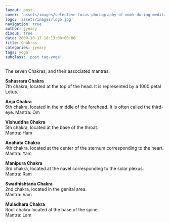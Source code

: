 ```yaml
---
layout: post
cover: 'assets/images/selective-focus-photography-of-monk-during-meditation-2421467.jpg'
logo: 'assets/images/logo.jpg'
navigation: true
author: jyeary
disqus: true
date: 2009-10-17 18:13:00+00:00
title: Chakras
categories: jyeary
tags: yoga
subclass: 'post tag-yoga'
---
```


The seven Chakras, and their associated mantras.  
  
**Sahasrara Chakra**  
7th chakra, located at the top of the head. It is represented by a 1000 petal Lotus.  
  
**Anja Chakra**  
6th chakra, located in the middle of the forehead. It is often called the third-eye. Mantra: Om  
  
**Vishuddha Chakra**  
5th chakra, located at the base of the throat.  
Mantra: Ham  
  
**Anahata Chakra**  
4th chakra, located at the center of the sternum corresponding to the heart.  
Mantra: Yam  
  
**Manipura Chakra**  
3rd chakra, located at the navel corresponding to the solar plexus.  
Mantra: Ram  
  
**Swadhishtana Chakra**  
2nd chakra, located in the genital area.  
Mantra: Vam  
  
**Muladhara Chakra**  
Root chakra located at the base of the spine.  
Mantra: Lam

